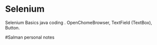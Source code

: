# Selenium
Selenium Basics java coding . 
OpenChomeBrowser,
TextField (TextBox),
Button.

#Salman personal notes
